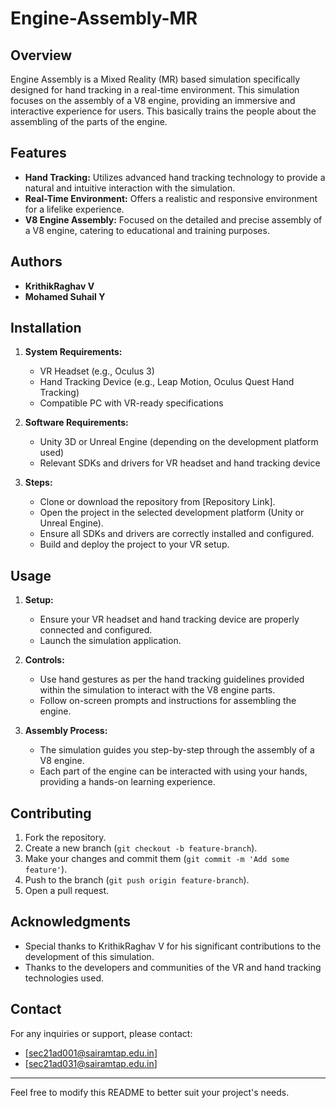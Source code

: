 # Engine-Assembly-MR

## Overview
Engine Assembly is a Mixed Reality (MR) based simulation specifically designed for hand tracking in a real-time environment. This simulation focuses on the assembly of a V8 engine, providing an immersive and interactive experience for users. This basically trains the people about the assembling of the parts of the engine.

## Features
- **Hand Tracking:** Utilizes advanced hand tracking technology to provide a natural and intuitive interaction with the simulation.
- **Real-Time Environment:** Offers a realistic and responsive environment for a lifelike experience.
- **V8 Engine Assembly:** Focused on the detailed and precise assembly of a V8 engine, catering to educational and training purposes.

## Authors
- **KrithikRaghav V**
- **Mohamed Suhail Y**

## Installation
1. **System Requirements:**
   - VR Headset (e.g., Oculus 3)
   - Hand Tracking Device (e.g., Leap Motion, Oculus Quest Hand Tracking)
   - Compatible PC with VR-ready specifications

2. **Software Requirements:**
   - Unity 3D or Unreal Engine (depending on the development platform used)
   - Relevant SDKs and drivers for VR headset and hand tracking device

3. **Steps:**
   - Clone or download the repository from [Repository Link].
   - Open the project in the selected development platform (Unity or Unreal Engine).
   - Ensure all SDKs and drivers are correctly installed and configured.
   - Build and deploy the project to your VR setup.

## Usage
1. **Setup:**
   - Ensure your VR headset and hand tracking device are properly connected and configured.
   - Launch the simulation application.

2. **Controls:**
   - Use hand gestures as per the hand tracking guidelines provided within the simulation to interact with the V8 engine parts.
   - Follow on-screen prompts and instructions for assembling the engine.

3. **Assembly Process:**
   - The simulation guides you step-by-step through the assembly of a V8 engine.
   - Each part of the engine can be interacted with using your hands, providing a hands-on learning experience.

## Contributing
1. Fork the repository.
2. Create a new branch (`git checkout -b feature-branch`).
3. Make your changes and commit them (`git commit -m 'Add some feature'`).
4. Push to the branch (`git push origin feature-branch`).
5. Open a pull request.

## Acknowledgments
- Special thanks to KrithikRaghav V for his significant contributions to the development of this simulation.
- Thanks to the developers and communities of the VR and hand tracking technologies used.

## Contact
For any inquiries or support, please contact:
- [sec21ad001@sairamtap.edu.in]
- [sec21ad031@sairamtap.edu.in]

---

Feel free to modify this README to better suit your project's needs.
